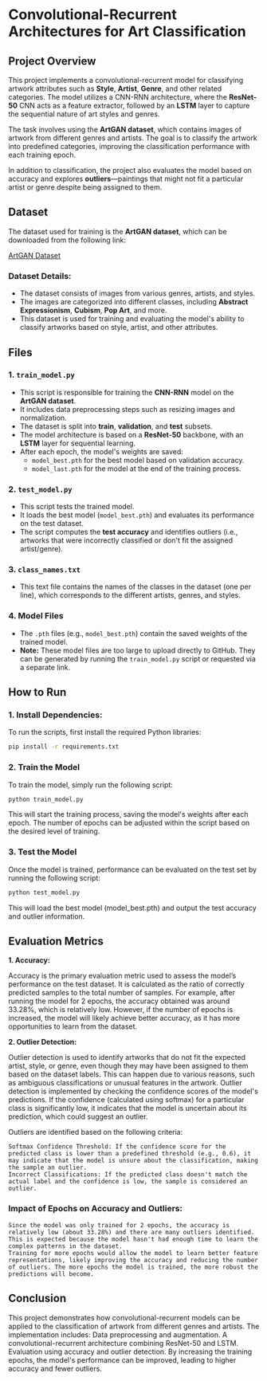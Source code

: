 # Convolutional-Recurrent Architectures for Art Classification

## Project Overview

This project implements a convolutional-recurrent model for classifying artwork attributes such as **Style**, **Artist**, **Genre**, and other related categories. The model utilizes a CNN-RNN architecture, where the **ResNet-50** CNN acts as a feature extractor, followed by an **LSTM** layer to capture the sequential nature of art styles and genres. 

The task involves using the **ArtGAN dataset**, which contains images of artwork from different genres and artists. The goal is to classify the artwork into predefined categories, improving the classification performance with each training epoch.

In addition to classification, the project also evaluates the model based on accuracy and explores **outliers**—paintings that might not fit a particular artist or genre despite being assigned to them.

## Dataset

The dataset used for training is the **ArtGAN dataset**, which can be downloaded from the following link:

[ArtGAN Dataset](https://drive.google.com/file/d/1vTChp3nU5GQeLkPwotrybpUGUXj12BTK/view)

### Dataset Details:
- The dataset consists of images from various genres, artists, and styles.
- The images are categorized into different classes, including **Abstract Expressionism**, **Cubism**, **Pop Art**, and more.
- This dataset is used for training and evaluating the model's ability to classify artworks based on style, artist, and other attributes.

## Files

### 1. `train_model.py`
- This script is responsible for training the **CNN-RNN** model on the **ArtGAN dataset**.
- It includes data preprocessing steps such as resizing images and normalization.
- The dataset is split into **train**, **validation**, and **test** subsets.
- The model architecture is based on a **ResNet-50** backbone, with an **LSTM** layer for sequential learning. 
- After each epoch, the model's weights are saved:
  - `model_best.pth` for the best model based on validation accuracy.
  - `model_last.pth` for the model at the end of the training process.

### 2. `test_model.py`
- This script tests the trained model.
- It loads the best model (`model_best.pth`) and evaluates its performance on the test dataset.
- The script computes the **test accuracy** and identifies outliers (i.e., artworks that were incorrectly classified or don't fit the assigned artist/genre).

### 3. `class_names.txt`
- This text file contains the names of the classes in the dataset (one per line), which corresponds to the different artists, genres, and styles.

### 4. Model Files
- The `.pth` files (e.g., `model_best.pth`) contain the saved weights of the trained model.
- **Note:** These model files are too large to upload directly to GitHub. They can be generated by running the `train_model.py` script or requested via a separate link.

## How to Run

### 1. Install Dependencies:
To run the scripts, first install the required Python libraries:
```bash
pip install -r requirements.txt
```

### 2. Train the Model
To train the model, simply run the following script:
```bash
python train_model.py
```
This will start the training process, saving the model's weights after each epoch. The number of epochs can be adjusted within the script based on the desired level of training.

### 3. Test the Model
Once the model is trained, performance can be evaluated on the test set by running the following script:
```bash
python test_model.py
```
This will load the best model (model_best.pth) and output the test accuracy and outlier information.

## Evaluation Metrics

**1. Accuracy:**

Accuracy is the primary evaluation metric used to assess the model’s performance on the test dataset. It is calculated as the ratio of correctly predicted samples to the total number of samples. For example, after running the model for 2 epochs, the accuracy obtained was around 33.28%, which is relatively low. However, if the number of epochs is increased, the model will likely achieve better accuracy, as it has more opportunities to learn from the dataset.

**2. Outlier Detection:**

Outlier detection is used to identify artworks that do not fit the expected artist, style, or genre, even though they may have been assigned to them based on the dataset labels. This can happen due to various reasons, such as ambiguous classifications or unusual features in the artwork. Outlier detection is implemented by checking the confidence scores of the model's predictions. If the confidence (calculated using softmax) for a particular class is significantly low, it indicates that the model is uncertain about its prediction, which could suggest an outlier.

Outliers are identified based on the following criteria:

    Softmax Confidence Threshold: If the confidence score for the predicted class is lower than a predefined threshold (e.g., 0.6), it may indicate that the model is unsure about the classification, making the sample an outlier.
    Incorrect Classifications: If the predicted class doesn't match the actual label and the confidence is low, the sample is considered an outlier.

### Impact of Epochs on Accuracy and Outliers:

    Since the model was only trained for 2 epochs, the accuracy is relatively low (about 33.28%) and there are many outliers identified. This is expected because the model hasn't had enough time to learn the complex patterns in the dataset.
    Training for more epochs would allow the model to learn better feature representations, likely improving the accuracy and reducing the number of outliers. The more epochs the model is trained, the more robust the predictions will become.

## Conclusion

This project demonstrates how convolutional-recurrent models can be applied to the classification of artwork from different genres and artists. The implementation includes:
    Data preprocessing and augmentation.
    A convolutional-recurrent architecture combining ResNet-50 and LSTM.
    Evaluation using accuracy and outlier detection.
By increasing the training epochs, the model's performance can be improved, leading to higher accuracy and fewer outliers.
